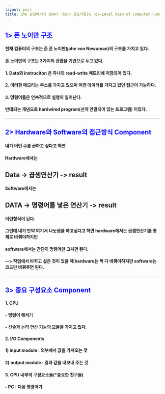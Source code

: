 ```yaml
---
layout: post
title: 상위 관점에서의 컴퓨터 기능과 상호작용(A Top-Level View of Computer Function and Interconnection)
---
```

## <span style="color:blue"> 1> 폰 노이만 구조</span>
#### 현재 컴퓨터의 구조는 존 폰 노이만(john von Newuman)의 구조를 가지고 있다.
#### 폰 노이만의 구조는 3가지의 컨셉을 기반으로 두고 있다.
#### 1. Data와 instruciton 은 하나의 read-write 메모리에 저장되어 있다.
#### 2. 이러한 메모리는 주소를 가지고 있으며 어떤 데이터를 가지고 있던 접근이 가능하다.
#### 3. 명령어들은 연속적으로 실행이 일어난다.
####  반대되는 개념으로 hardwired program(선이 연결되어 있는 프로그램) 이있다.
---
## <span style="color:blue"> 2> Hardware와 Software의 접근방식 Component</span>
#### 내가 어떤 수를 곱하고 싶다고 하면
#### Hardware에서는
## Data -> 곱셈연산기 -> result
#### Software에서는
## DATA -> 명령어를 넣은 연산기 -> result
#### 이런형식이 된다.
#### 그런데 내가 만약 여기서 나눗셈을 하고싶다고 하면 hardware에서는 곱셈연산기를 통체로 바꿔야하지만
#### software에서는 간단히 명령어만 고치면 된다.
#### --> 작업에서 바꾸고 싶은 것이 있을 때 hardware는 싹 다 바꿔야하지만 software는 코드만 바꿔주면 된다.
---
## <span style="color:blue"> 3> 중요 구성요소 Component</span>
#### 1. CPU
#### - 명령어 해석기
#### - 산술과 논리 연산 기능의 모듈을 가지고 있다.
#### 2. I/O Components
#### 1) input module : 외부에서 값을 가져오는 것
#### 2) output module : 결과 값을 내보내 주는 것
#### 3. CPU 내부의 구성요소들(*중요한 친구들)
#### - PC : 다음 명령어가